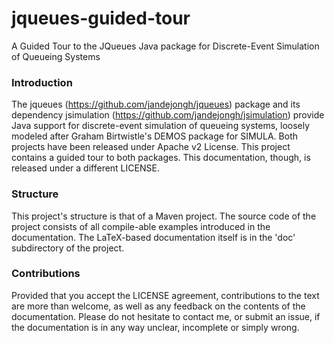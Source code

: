 # jqueues-guided-tour
A Guided Tour to the JQueues Java package for Discrete-Event Simulation of Queueing Systems

### Introduction
The jqueues (https://github.com/jandejongh/jqueues) package and its dependency jsimulation (https://github.com/jandejongh/jsimulation) provide Java support for discrete-event simulation of queueing systems,
loosely modeled after Graham Birtwistle's DEMOS package for SIMULA.
Both projects have been released under Apache v2 License.
This project contains a guided tour to both packages.
This documentation, though, is released under a different LICENSE.

### Structure
This project's structure is that of a Maven project. The source code of the project consists of all compile-able examples introduced in the documentation. The LaTeX-based documentation itself is in the 'doc' subdirectory of the project.

### Contributions
Provided that you accept the LICENSE agreement, contributions to the text are more than welcome, as well as any feedback on the contents of the documentation. Please do not hesitate to contact me, or submit an issue, if the documentation is in any way unclear, incomplete or simply wrong.
